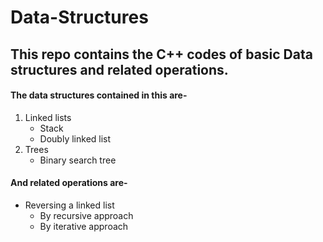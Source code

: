 # Data-Structures
## This repo contains the C++ codes of basic **Data structures** and related operations.
#### The data structures contained in this are-
  1. Linked lists
      * Stack
      * Doubly linked list
  2. Trees
      * Binary search tree
#### And related operations are-
  *  Reversing a linked list 
      * By recursive approach
      * By iterative approach
